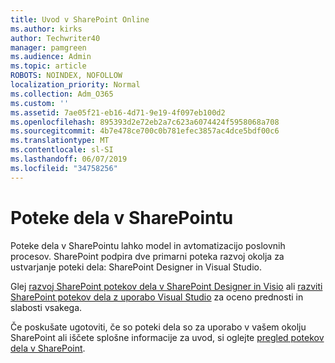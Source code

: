 ```yaml
---
title: Uvod v SharePoint Online
ms.author: kirks
author: Techwriter40
manager: pamgreen
ms.audience: Admin
ms.topic: article
ROBOTS: NOINDEX, NOFOLLOW
localization_priority: Normal
ms.collection: Adm_O365
ms.custom: ''
ms.assetid: 7ae05f21-eb16-4d71-9e19-4f097eb100d2
ms.openlocfilehash: 895393d2e72eb2a7c623a6074424f5958068a708
ms.sourcegitcommit: 4b7e478ce700c0b781efec3857ac4dce5bdf00c6
ms.translationtype: MT
ms.contentlocale: sl-SI
ms.lasthandoff: 06/07/2019
ms.locfileid: "34758256"
---
```

# <a name="workflows-in-sharepoint"></a>Poteke dela v SharePointu

Poteke dela v SharePointu lahko model in avtomatizacijo poslovnih procesov. SharePoint podpira dve primarni poteka razvoj okolja za ustvarjanje poteki dela: SharePoint Designer in Visual Studio. 

Glej [razvoj SharePoint potekov dela v SharePoint Designer in Visio](https://docs.microsoft.com/sharepoint/dev/general-development/develop-sharepoint-workflows-using-visual-studio) ali [razviti SharePoint potekov dela z uporabo Visual Studio](https://docs.microsoft.com/sharepoint/dev/general-development/develop-sharepoint-workflows-using-visual-studio) za oceno prednosti in slabosti vsakega. 

Če poskušate ugotoviti, če so poteki dela so za uporabo v vašem okolju SharePoint ali iščete splošne informacije za uvod, si oglejte [pregled potekov dela v SharePoint](https://docs.microsoft.com/sharepoint/dev/general-development/get-started-with-workflows-in-sharepoint#overview-of-workflows-in-sharepoint).